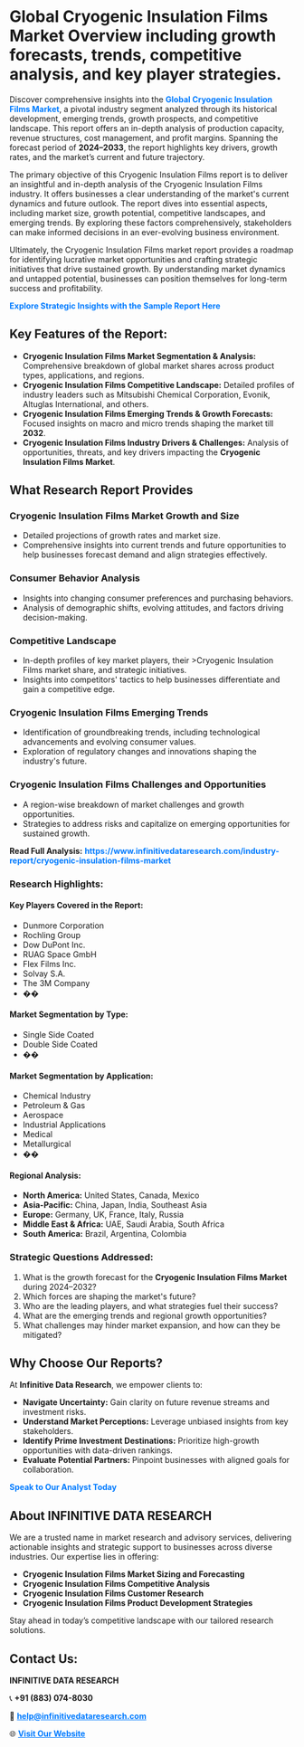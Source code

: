 <h1>Global Cryogenic Insulation Films Market Overview including growth forecasts, trends, competitive analysis, and key player strategies.</h1>
<p>
Discover comprehensive insights into the 
<a href="https://www.infinitivedataresearch.com/industry-report/cryogenic-insulation-films-market" rel="dofollow" style="color: #007BFF; text-decoration: none;"><strong>Global Cryogenic Insulation Films Market</strong></a>, a pivotal industry segment analyzed through its historical development, emerging trends, growth prospects, and competitive landscape. This report offers an in-depth analysis of production capacity, revenue structures, cost management, and profit margins. Spanning the forecast period of <strong>2024–2033</strong>, the report highlights key drivers, growth rates, and the market’s current and future trajectory.
</p>
<p>
The primary objective of this Cryogenic Insulation Films report is to deliver an insightful and in-depth analysis of the Cryogenic Insulation Films industry. It offers businesses a clear understanding of the market's current dynamics and future outlook. The report dives into essential aspects, including market size, growth potential, competitive landscapes, and emerging trends. By exploring these factors comprehensively, stakeholders can make informed decisions in an ever-evolving business environment.
</p>
<p>
Ultimately, the Cryogenic Insulation Films market report provides a roadmap for identifying lucrative market opportunities and crafting strategic initiatives that drive sustained growth. By understanding market dynamics and untapped potential, businesses can position themselves for long-term success and profitability.
</p>
<p>
<a href="https://www.infinitivedataresearch.com/request-sample/reportId=109088" style="color: #007BFF; text-decoration: none;"><strong>Explore Strategic Insights with the Sample Report Here</strong></a>
</p>

<h2>Key Features of the Report:</h2>
<ul>
<li><strong>Cryogenic Insulation Films Market Segmentation & Analysis:</strong> Comprehensive breakdown of global market shares across product types, applications, and regions.</li>
<li><strong>Cryogenic Insulation Films Competitive Landscape:</strong> Detailed profiles of industry leaders such as Mitsubishi Chemical Corporation, Evonik, Altuglas International, and others.</li>
<li><strong>Cryogenic Insulation Films Emerging Trends & Growth Forecasts:</strong> Focused insights on macro and micro trends shaping the market till <strong>2032</strong>.</li>
<li><strong>Cryogenic Insulation Films Industry Drivers & Challenges:</strong> Analysis of opportunities, threats, and key drivers impacting the <strong>Cryogenic Insulation Films Market</strong>.</li>
</ul>

<h2>What Research Report Provides</h2>
<h3>Cryogenic Insulation Films Market Growth and Size</h3>
<ul>
<li>Detailed projections of growth rates and market size.</li>
<li>Comprehensive insights into current trends and future opportunities to help businesses forecast demand and align strategies effectively.</li>
</ul>

<h3>Consumer Behavior Analysis</h3>
<ul>
<li>Insights into changing consumer preferences and purchasing behaviors.</li>
<li>Analysis of demographic shifts, evolving attitudes, and factors driving decision-making.</li>
</ul>

<h3>Competitive Landscape</h3>
<ul>
<li>In-depth profiles of key market players, their >Cryogenic Insulation Films market share, and strategic initiatives.</li>
<li>Insights into competitors' tactics to help businesses differentiate and gain a competitive edge.</li>
</ul>

<h3>Cryogenic Insulation Films Emerging Trends</h3>
<ul>
<li>Identification of groundbreaking trends, including technological advancements and evolving consumer values.</li>
<li>Exploration of regulatory changes and innovations shaping the industry's future.</li>
</ul>

<h3>Cryogenic Insulation Films Challenges and Opportunities</h3>
<ul>
<li>A region-wise breakdown of market challenges and growth opportunities.</li>
<li>Strategies to address risks and capitalize on emerging opportunities for sustained growth.</li>
</ul>
<p><strong>Read Full Analysis:</strong> <a href="https://www.infinitivedataresearch.com/industry-report/cryogenic-insulation-films-market" rel="dofollow" style="color: #007BFF; text-decoration: none;"><strong>https://www.infinitivedataresearch.com/industry-report/cryogenic-insulation-films-market</strong></a></p>
<h3>Research Highlights:</h3>
<h4>Key Players Covered in the Report:</h4>
<ul><li>Dunmore Corporation</li><li>Rochling Group</li><li>Dow DuPont Inc.</li><li>RUAG Space GmbH</li><li>Flex Films Inc.</li><li>Solvay S.A.</li><li>The 3M Company</li><li>��</li></ul>
<h4>Market Segmentation by Type:</h4>
<ul><li>Single Side Coated</li><li>Double Side Coated</li><li>��</li></ul>
<h4>Market Segmentation by Application:</h4>
<ul><li>Chemical Industry</li><li>Petroleum &amp; Gas</li><li>Aerospace</li><li>Industrial Applications</li><li>Medical</li><li>Metallurgical</li><li>��</li></ul>

<h4>Regional Analysis:</h4>
<ul>
<li><strong>North America:</strong> United States, Canada, Mexico</li>
<li><strong>Asia-Pacific:</strong> China, Japan, India, Southeast Asia</li>
<li><strong>Europe:</strong> Germany, UK, France, Italy, Russia</li>
<li><strong>Middle East & Africa:</strong> UAE, Saudi Arabia, South Africa</li>
<li><strong>South America:</strong> Brazil, Argentina, Colombia</li>
</ul>

<h3>Strategic Questions Addressed:</h3>
<ol>
<li>What is the growth forecast for the <strong>Cryogenic Insulation Films Market</strong> during 2024–2032?</li>
<li>Which forces are shaping the market's future?</li>
<li>Who are the leading players, and what strategies fuel their success?</li>
<li>What are the emerging trends and regional growth opportunities?</li>
<li>What challenges may hinder market expansion, and how can they be mitigated?</li>
</ol>

<h2>Why Choose Our Reports?</h2>
<p>At <strong>Infinitive Data Research</strong>, we empower clients to:</p>
<ul>
<li><strong>Navigate Uncertainty:</strong> Gain clarity on future revenue streams and investment risks.</li>
<li><strong>Understand Market Perceptions:</strong> Leverage unbiased insights from key stakeholders.</li>
<li><strong>Identify Prime Investment Destinations:</strong> Prioritize high-growth opportunities with data-driven rankings.</li>
<li><strong>Evaluate Potential Partners:</strong> Pinpoint businesses with aligned goals for collaboration.</li>
</ul>
<p><a href="https://www.infinitivedataresearch.com/industry-report/cryogenic-insulation-films-market" rel="dofollow" style="color: #007BFF; text-decoration: none;"><strong>Speak to Our Analyst Today</strong></a></p>

<h2>About INFINITIVE DATA RESEARCH</h2>
<p>We are a trusted name in market research and advisory services, delivering actionable insights and strategic support to businesses across diverse industries. Our expertise lies in offering:</p>
<ul>
<li><strong>Cryogenic Insulation Films Market Sizing and Forecasting</strong></li>
<li><strong>Cryogenic Insulation Films Competitive Analysis</strong></li>
<li><strong>Cryogenic Insulation Films Customer Research</strong></li>
<li><strong>Cryogenic Insulation Films Product Development Strategies</strong></li>
</ul>
<p>Stay ahead in today’s competitive landscape with our tailored research solutions.</p>

<h2>Contact Us:</h2>
<p><strong>INFINITIVE DATA RESEARCH</strong></p>
<p>📞 <strong>+91 (883) 074-8030</strong></p>
<p>📧 <strong><a href="mailto:help@infinitivedataresearch.com" style="color: #007BFF;">help@infinitivedataresearch.com</a></strong></p>
<p>🌐 <strong><a href="https://www.infinitivedataresearch.com" rel="dofollow" style="color: #007BFF;">Visit Our Website</a></strong></p>
